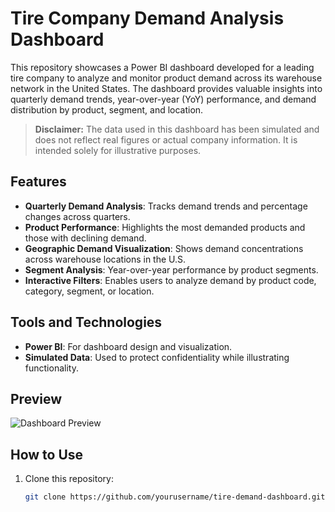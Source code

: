 # Tire Company Demand Analysis Dashboard

This repository showcases a Power BI dashboard developed for a leading tire company to analyze and monitor product demand across its warehouse network in the United States. The dashboard provides valuable insights into quarterly demand trends, year-over-year (YoY) performance, and demand distribution by product, segment, and location.

> **Disclaimer:** The data used in this dashboard has been simulated and does not reflect real figures or actual company information. It is intended solely for illustrative purposes.

## Features
- **Quarterly Demand Analysis**: Tracks demand trends and percentage changes across quarters.
- **Product Performance**: Highlights the most demanded products and those with declining demand.
- **Geographic Demand Visualization**: Shows demand concentrations across warehouse locations in the U.S.
- **Segment Analysis**: Year-over-year performance by product segments.
- **Interactive Filters**: Enables users to analyze demand by product code, category, segment, or location.

## Tools and Technologies
- **Power BI**: For dashboard design and visualization.
- **Simulated Data**: Used to protect confidentiality while illustrating functionality.

## Preview
![Dashboard Preview](path/to/dashboard-image.jpg)

## How to Use
1. Clone this repository:
   ```bash
   git clone https://github.com/yourusername/tire-demand-dashboard.git
